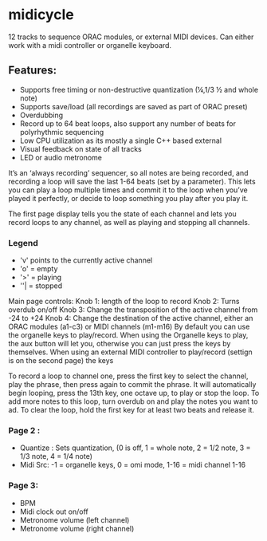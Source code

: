 # midicycle
12 tracks to sequence ORAC modules, or external MIDI devices.
Can either work with a midi controller or organelle keyboard. 

## Features:
 - Supports free timing or non-destructive quantization (¼,1/3 ½ and whole note)
 - Supports save/load (all recordings are saved as part of ORAC preset)
 - Overdubbing
 - Record up to 64 beat loops, also support any number of beats for polyrhythmic sequencing
 - Low CPU utilization as its mostly a single C++ based external
 - Visual feedback on state of all tracks 
 - LED or audio metronome 

It’s an ‘always recording’ sequencer, so all notes are being recorded, and recording a loop will save the last 1-64 beats (set by a parameter). This lets you can play a loop multiple times and commit it to the loop when you’ve played it perfectly, or decide to loop something you play after you play it.

The first page display tells you the state of each channel and lets you record loops to any channel, as well as playing and stopping all channels.




### Legend

 - 'v' points to the currently active channel
 - 'o' = empty
 - '>' = playing
 - ''| = stopped

Main page controls:
Knob 1: length of the loop to record
Knob 2: Turns overdub on/off
Knob 3: Change the transposition of the active channel from -24 to +24
Knob 4: Change the destination of the active channel, either an ORAC modules (a1-c3) or MIDI channels (m1-m16)
By default you can use the organelle keys to play/record.
When using the Organelle keys to play, the aux button will let you, otherwise you can just press the keys by themselves.
When using an external MIDI controller to play/record (settign is on the second page) the keys 



To record a loop to channel one, press the first key to select the channel, play the phrase, then press again to commit the phrase.
It will automatically begin looping, press the 13th key, one octave up, to play or stop the loop. 
To add more notes to this loop, turn overdub on and play the notes you want to ad.
To clear the loop, hold the first key for at least two beats and release it.

### Page 2 :
 - Quantize : Sets quantization, (0 is off, 1 = whole note, 2 = 1/2 note, 3 = 1/3 note, 4 = 1/4 note)
 - Midi Src: -1 = organelle keys, 0 = omi mode, 1-16 = midi channel 1-16

### Page 3:
 - BPM
 - Midi clock out on/off
 - Metronome volume (left channel)
 - Metronome volume (right channel)


